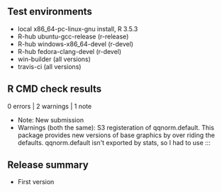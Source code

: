 ## Test environments
- local x86_64-pc-linux-gnu install, R 3.5.3
- R-hub ubuntu-gcc-release (r-release)
- R-hub windows-x86_64-devel (r-devel)
- R-hub fedora-clang-devel (r-devel)
- win-builder (all versions)
- travis-ci (all versions)


## R CMD check results

0 errors | 2 warnings | 1 note

 * Note: New submission
 * Warnings (both the same): S3 registeration of qqnorm.default. This package
 provides new versions of base graphics by over riding the defaults. qqnorm.default isn't 
 exported by stats, so I had to use :::

## Release summary

 * First version
